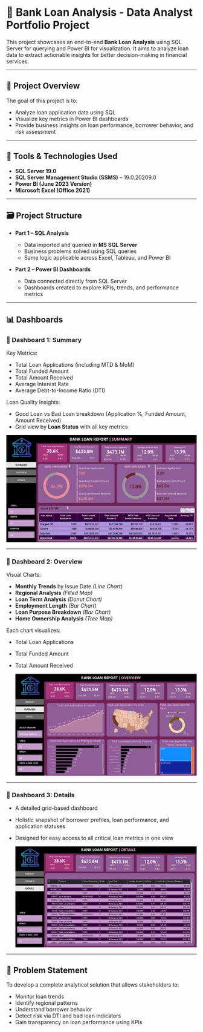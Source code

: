 # 🏦 Bank Loan Analysis - Data Analyst Portfolio Project

This project showcases an end-to-end **Bank Loan Analysis** using SQL Server for querying and Power BI for visualization. It aims to analyze loan data to extract actionable insights for better decision-making in financial services.

---

## 📌 Project Overview

The goal of this project is to:
- Analyze loan application data using SQL
- Visualize key metrics in Power BI dashboards
- Provide business insights on loan performance, borrower behavior, and risk assessment

---

## 🧰 Tools & Technologies Used

- **SQL Server 19.0**
- **SQL Server Management Studio (SSMS)** – 19.0.20209.0
- **Power BI (June 2023 Version)**
- **Microsoft Excel (Office 2021)**

---

## 🗃️ Project Structure

- **Part 1 – SQL Analysis**
  - Data imported and queried in **MS SQL Server**
  - Business problems solved using SQL queries
  - Same logic applicable across Excel, Tableau, and Power BI

- **Part 2 – Power BI Dashboards**
  - Data connected directly from SQL Server
  - Dashboards created to explore KPIs, trends, and performance metrics

---

## 📊 Dashboards

### 🔹 Dashboard 1: Summary

Key Metrics:
- Total Loan Applications (including MTD & MoM)
- Total Funded Amount
- Total Amount Received
- Average Interest Rate
- Average Debt-to-Income Ratio (DTI)

Loan Quality Insights:
- Good Loan vs Bad Loan breakdown (Application %, Funded Amount, Amount Received)
- Grid view by **Loan Status** with all key metrics
  
![image alt](https://github.com/Sneha-CR/Bank_Loan_Analysis/blob/5b4411d9ea929378750595a89a8d5c64f6cbe154/Summary.png)

---

### 🔹 Dashboard 2: Overview

Visual Charts:
- **Monthly Trends** by Issue Date *(Line Chart)*
- **Regional Analysis** *(Filled Map)*
- **Loan Term Analysis** *(Donut Chart)*
- **Employment Length** *(Bar Chart)*
- **Loan Purpose Breakdown** *(Bar Chart)*
- **Home Ownership Analysis** *(Tree Map)*

Each chart visualizes:
- Total Loan Applications
- Total Funded Amount
- Total Amount Received

  ![image alt](https://github.com/Sneha-CR/Bank_Loan_Analysis/blob/692b80e7c892d5892f7e3079063f885d1e988928/Overview.png)

---

### 🔹 Dashboard 3: Details

- A detailed grid-based dashboard
- Holistic snapshot of borrower profiles, loan performance, and application statuses
- Designed for easy access to all critical loan metrics in one view

   ![image alt](https://github.com/Sneha-CR/Bank_Loan_Analysis/blob/659a512ebce0545194d573ee7b8e52c44a0320a1/Details.png)

---

## 📌 Problem Statement

To develop a complete analytical solution that allows stakeholders to:
- Monitor loan trends
- Identify regional patterns
- Understand borrower behavior
- Detect risk via DTI and bad loan indicators
- Gain transparency on loan performance using KPIs

